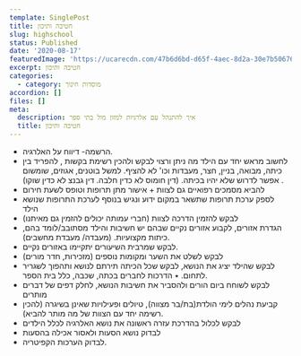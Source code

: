 ```yaml
---
template: SinglePost
title: חטיבה ותיכון
slug: highschool
status: Published
date: '2020-08-17'
featuredImage: 'https://ucarecdn.com/47b6d6bd-d65f-4aec-8d2a-30e7b5067688/'
excerpt: חטיבה ותיכון
categories:
  - category: מוסדות חינוך
accordion: []
files: []
meta:
  description: איך להתנהל עם אלרגיות למזון מול בתי ספר
  title: חטיבה ותיכון
---
```

* הרשמה-  דיווח על האלרגיה.
* לחשוב מראש יחד עם הילד מה ניתן ורצוי לבקש ולהכין רשימת בקשות , להפריד בין כיתה, מבואה, בניין, חצר, מעבדות וכו' לא להציף. למשל בוטנים, אגוזים, שומשום אפשר לדרוש שלא יהיו בכיתה. (דין חומוס לא כדין חלבה. דין גבנצ לא כדין שוקו) . 
* להביא מסמכים רפואיים גם לצוות + אישור מתן תרופות וטופס לשעת חירום
* לספק ערכת תרופות שתשאר במקום ידוע ונגיש בנוסף לערכת התרופות שנושא הילד
* לבקש להזמין הדרכה לצוות  (חברי עמותה יכולים להזמין גם מאיתנו)
* הגדרת אזורים, לקבוע אזורים נקיים שבהם יש חשיבות והילד מסתובב/לומד בהם, כיתות מקצועיות. (מעבדה/ מעבדת מחשבים). 
* לבקש שמרבית השיעורים יתקיימו באזורים נקיים.
* לבקש לשלט את השער ומקומות נוספים (מזכירות, חדר מורים)
* לבקש שהילד יציג את הנושא, לבקש שכל הכיתה תירתם לנושא ותהפוך לשגריר לתחום. ٭ הדרכות לחברים בכתה, שכבה, כלל בית הספר.
* לבקש לשוחח ביום הורים ולהסביר את חשיבות הנושא, לחלק דפים של דברים מותרים
* קביעת נהלים לימי הולדת(בת/בר מצווה), טיולים ופעילויות שאינן בשיגרה (להכין רשימה יחד עם הצוות של מה מותר להביא).  
* לבקש לכלול בהדרכת עזרה ראשונה את נושא האלרגיה לכלל הילדים
* לבדוק נושא הסעות ולאסור אכילה בהסעות
* לבדוק הערכות הקפיטריה.
